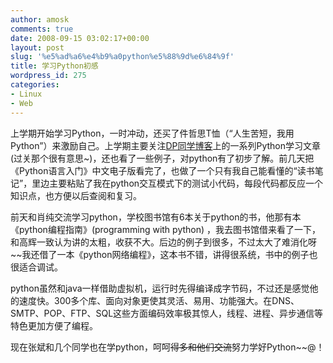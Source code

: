 ```yaml
---
author: amosk
comments: true
date: 2008-09-15 03:02:17+00:00
layout: post
slug: '%e5%ad%a6%e4%b9%a0python%e5%88%9d%e6%84%9f'
title: 学习Python初感
wordpress_id: 275
categories:
- Linux
- Web
---
```


上学期开始学习Python，一时冲动，还买了件哲思T恤（“人生苦短，我用Python”）来激励自己。上学期主要关注[DP同学博客](http://cocobear.info/blog)上的一系列Python学习文章(过关那个很有意思~)，还也看了一些例子，对python有了初步了解。前几天把《Python语言入门》中文电子版看完了，也做了一个只有我自己能看懂的“读书笔记”，里边主要粘贴了我在python交互模式下的测试小代码，每段代码都反应一个知识点，也方便以后查阅和复习。

前天和肖纯交流学习python，学校图书馆有6本关于python的书，他那有本《python编程指南》(programming with python) ，我去图书馆借来看了一下，和高辉一致认为讲的太粗，收获不大。后边的例子到很多，不过太大了难消化呀~~我还借了一本《python网络编程》，这本书不错，讲得很系统，书中的例子也很适合调试。

python虽然和java一样借助虚拟机，运行时先得编译成字节码，不过还是感觉他的速度快。300多个库、面向对象更使其灵活、易用、功能强大。在DNS、SMTP、POP、FTP、SQL这些方面编码效率极其惊人，线程、进程、异步通信等特色更加方便了编程。

现在张斌和几个同学也在学python，呵呵~~得多和他们交流~~努力学好Python~~@！
